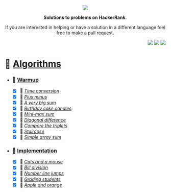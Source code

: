  
<p align="center">
	<a href="https://www.hackerrank.com/mo_shakib"><img src="https://cloud.githubusercontent.com/assets/19765741/25342064/d17a563c-28d8-11e7-83fc-763d4ab4820a.jpg" ></a>
</p>
<p align="center">
   <b> Solutions to problems on HackerRank. </b>
</p>

<p align="center">
	If you are interested in helping or have a solution in a different language feel free to make a pull request.
</p>
<p align="right">
    <img src="https://github.com/Mo-Shakib/HackerRank/actions/workflows/README_automation.yml/badge.svg">
    <img src="https://wakatime.com/badge/user/8e02bfd3-85d8-4d9d-88df-fa983f91ff30/project/b82b047d-1e9b-4267-a6db-5430b5c24ed5.svg">
    <img src="https://img.shields.io/badge/Language-Python-orange.svg">
</p>


# 📒 [Algorithms](1.%20Algorithms)
- ### 📁 [Warmup](1.%20Algorithms//1.%20Warmup)
    - [x] 📃 [_Time conversion_](1.%20Algorithms/1.%20Warmup/Time%20Conversion.py)
    - [x] 📃 [_Plus minus_](1.%20Algorithms/1.%20Warmup/Plus%20Minus.py)
    - [x] 📃 [_A very big sum_](1.%20Algorithms/1.%20Warmup/A%20Very%20Big%20Sum.py)
    - [x] 📃 [_Birthday cake candles_](1.%20Algorithms/1.%20Warmup/Birthday%20Cake%20Candles.py)
    - [x] 📃 [_Mini-max sum_](1.%20Algorithms/1.%20Warmup/Mini-Max%20Sum.py)
    - [x] 📃 [_Diagonal difference_](1.%20Algorithms/1.%20Warmup/Diagonal%20Difference.py)
    - [x] 📃 [_Compare the triplets_](1.%20Algorithms/1.%20Warmup/Compare%20the%20Triplets.py)
    - [x] 📃 [_Staircase_](1.%20Algorithms/1.%20Warmup/Staircase.py)
    - [x] 📃 [_Simple array sum_](1.%20Algorithms/1.%20Warmup/Simple%20Array%20Sum.py)
- ### 📁 [Implementation](1.%20Algorithms//2.%20Implementation)
    - [x] 📃 [_Cats and a mouse_](1.%20Algorithms/2.%20Implementation/Cats%20and%20a%20Mouse.py)
    - [x] 📃 [_Bill division_](1.%20Algorithms/2.%20Implementation/Bill%20Division.py)
    - [x] 📃 [_Number line jumps_](1.%20Algorithms/2.%20Implementation/Number%20Line%20Jumps.py)
    - [x] 📃 [_Grading students_](1.%20Algorithms/2.%20Implementation/Grading%20Students.py)
    - [x] 📃 [_Apple and orange_](1.%20Algorithms/2.%20Implementation/Apple%20and%20Orange.py)
